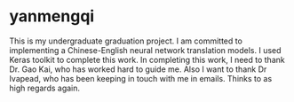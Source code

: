# yanmengqi
This is my undergraduate graduation project.
I am committed to implementing a Chinese-English neural network translation models.
I used Keras toolkit to complete this work.
In completing this work, I need to thank Dr. Gao Kai, who has worked hard to guide me.
 Also I want to thank Dr Ivapead, who has been keeping in touch with me in emails.
Thinks to as high regards again.
